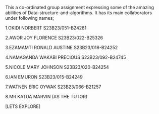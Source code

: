 This a co-ordinated group assignment expressing some of the amazing abilities of Data-structure-and-algorithms. It has its main collaborators under following names;

1.OKIDI NORBERT S23B23/051-B24281

2.AWOR JOY FLORENCE S23B23/022-B25326

3.EZAMAMTI RONALD AUSTINE S23B23/018-B24252

4.NAMAGANDA WAKABI PRECIOUS S23B23/092-B24745

5.NICOLE MARY JOHNSON S23B23/020-B24254

6.IAN EMURON S23B23/015-B24249

7.WATNEN ERIC OYWAK S23B23/066-B21257

8.MR KATUA MARVIN (AS THE TUTOR)

[LETS EXPLORE]
